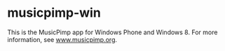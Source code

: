 # musicpimp-win #

This is the MusicPimp app for Windows Phone and Windows 8. For more information, see www.musicpimp.org.